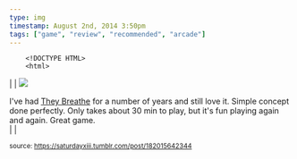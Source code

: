 ```yaml
---
type: img
timestamp: August 2nd, 2014 3:50pm
tags: ["game", "review", "recommended", "arcade"]
---
```

        <!DOCTYPE HTML>
        <html>
  <head>
      <meta http-equiv="Content-Type" content="text/html; charset=utf-8"/>
      <link rel="stylesheet" type="text/css" href="../style.css"/>
  </head>
  <body>|  | <img src="https://saturdayxiii.github.io/media/182015642344.jpg"/>

I've had <a href="https://store.steampowered.com/app/294140/They_Breathe/" target="_blank">They Breathe</a> for a number of years and still love it. Simple concept done perfectly. Only takes about 30 min to play, but it's fun playing again and again. Great game.
<br/> |  |

  
<small>source: https://saturdayxiii.tumblr.com/post/182015642344</small>